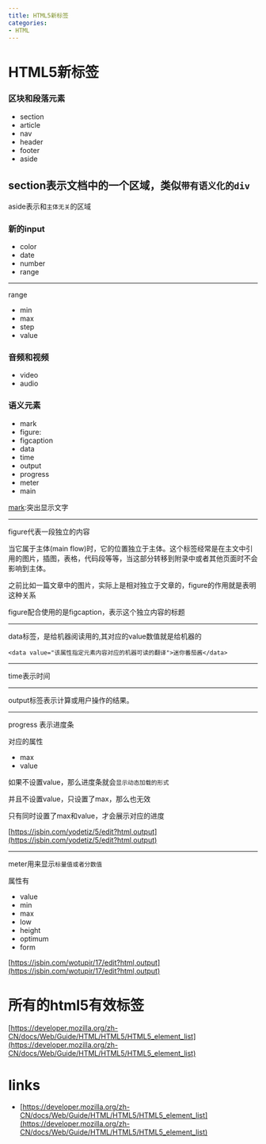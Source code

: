 ```yaml
---
title: HTML5新标签
categories: 
- HTML
---
```


# HTML5新标签

### 区块和段落元素

- section
- article
- nav
- header
- footer
- aside

section表示文档中的一个区域，类似`带有语义化的div`
--------------------
aside表示和`主体无关`的区域

### 新的input

- color
- date
- number
- range


---------------
range

- min
- max
- step
- value




### 音频和视频

- video
- audio

### 语义元素

- mark
- figure:
- figcaption
- data
- time
- output
- progress
- meter
- main


[mark](https://jsbin.com/yodetiz/1/edit?html,output):突出显示文字

------------------
figure代表一段独立的内容

当它属于主体(main flow)时，它的位置独立于主体。这个标签经常是在主文中引用的图片，插图，表格，代码段等等，当这部分转移到附录中或者其他页面时不会影响到主体。


之前比如一篇文章中的图片，实际上是相对独立于文章的，figure的作用就是表明这种关系

figure配合使用的是figcaption，表示这个独立内容的标题

--------------------

data标签，是给机器阅读用的,其对应的value数值就是给机器的

```
<data value="该属性指定元素内容对应的机器可读的翻译">迷你番茄酱</data>
```

-----------------
time表示时间

------------

output标签表示计算或用户操作的结果。


--------------
progress 表示进度条

对应的属性

- max
- value

如果不设置value，那么进度条就会`显示动态加载的形式`

并且不设置value，只设置了max，那么也无效

只有同时设置了max和value，才会展示对应的进度

[https://jsbin.com/yodetiz/5/edit?html,output](https://jsbin.com/yodetiz/5/edit?html,output)


-------------
meter用来显示`标量值或者分数值`

属性有

- value
- min
- max
- low
- height
- optimum
- form

[https://jsbin.com/wotupir/17/edit?html,output](https://jsbin.com/wotupir/17/edit?html,output)





# 所有的html5有效标签

[https://developer.mozilla.org/zh-CN/docs/Web/Guide/HTML/HTML5/HTML5_element_list](https://developer.mozilla.org/zh-CN/docs/Web/Guide/HTML/HTML5/HTML5_element_list)


# links
- [https://developer.mozilla.org/zh-CN/docs/Web/Guide/HTML/HTML5/HTML5_element_list](https://developer.mozilla.org/zh-CN/docs/Web/Guide/HTML/HTML5/HTML5_element_list)



